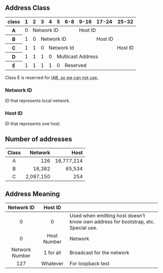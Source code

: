 ## Address Class

<table>
  <thead>
    <tr>
      <th>class</th>
      <th>1</th>
      <th>2</th>
      <th>3</th>
      <th>4</th>
      <th>5</th>
      <th>6-8</th>
      <th>9-16</th>
      <th>17-24</th>
      <th>25-32</th>
    </tr>
  </thead>
  <tbody>
    <tr>
      <th>A</th>
      <td>0</td>
      <td colspan="5">Network ID</td>
      <td colspan="3">Host ID</td>
    </tr>
    <tr>
      <th>B</th>
      <td>1</td>
      <td>0</td>
      <td colspan="5">Network ID</td>
      <td colspan="2">Host ID</td>
    </tr>
    <tr>
      <th>C</th>
      <td>1</td>
      <td>1</td>
      <td>0</td>
      <td colspan="5">Network Id</td>
      <td>Host ID</td>
    </tr>
    <tr>
      <th>D</th>
      <td>1</td>
      <td>1</td>
      <td>1</td>
      <td>0</td>
      <td colspan="5">Multicast Address</td>
    </tr>
    <tr>
      <th>E</th>
      <td>1</td>
      <td>1</td>
      <td>1</td>
      <td>1</td>
      <td>0</td>
      <td colspan="4">Reserved</td>
    </tr>
  </tbody>
</table>

Class E is reserved for <abbr title="Internet Activities Board">IAB<abbr>, so we can not use.
  
### Network ID

ID that represents local network.

### Host ID

ID that represents one host.

## Number of addresses

| Class | Network | Host |
|:-:|--:|--:|
| A | 126 |16,777,214 |
| B | 16,382 | 65,534 |
| C | 2,097,150 | 254 |

## Address Meaning

| Network ID | Host ID | |
|:-:|:-:|:--|
| 0 | 0 | Used when emitting host doesn't know own address for bootstrap, etc. Special use. |
| 0 | Host Number | Network |
| Network Number | 1 for all | Broadcast for the network |
| 127 | Whatever | For loopback test |
